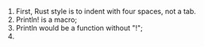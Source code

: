 1) First, Rust style is to indent with four spaces, not a tab.
2) Println! is a macro;
3) Println would be a function without "!";
4) 
